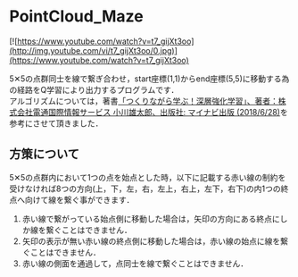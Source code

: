 # PointCloud_Maze      
    
[![https://www.youtube.com/watch?v=t7_gijXt3oo](http://img.youtube.com/vi/t7_gijXt3oo/0.jpg)](https://www.youtube.com/watch?v=t7_gijXt3oo)    
      
5✕5の点群同士を線で繋ぎ合わせ，start座標(1,1)からend座標(5,5)に移動する為の経路をQ学習により出力するプログラムです．      
アルゴリズムについては，著書[「つくりながら学ぶ！深層強化学習」、著者：株式会社電通国際情報サービス 小川雄太郎、出版社: マイナビ出版 (2018/6/28)](https://www.amazon.co.jp/%E3%81%A4%E3%81%8F%E3%82%8A%E3%81%AA%E3%81%8C%E3%82%89%E5%AD%A6%E3%81%B6-%E6%B7%B1%E5%B1%A4%E5%BC%B7%E5%8C%96%E5%AD%A6%E7%BF%92-PyTorch%E3%81%AB%E3%82%88%E3%82%8B%E5%AE%9F%E8%B7%B5%E3%83%97%E3%83%AD%E3%82%B0%E3%83%A9%E3%83%9F%E3%83%B3%E3%82%B0-%E6%A0%AA%E5%BC%8F%E4%BC%9A%E7%A4%BE%E9%9B%BB%E9%80%9A%E5%9B%BD%E9%9A%9B%E6%83%85%E5%A0%B1%E3%82%B5%E3%83%BC%E3%83%93%E3%82%B9-%E5%B0%8F%E5%B7%9D%E9%9B%84%E5%A4%AA%E9%83%8E/dp/4839965625)を参考にさせて頂きました．      
      
      
## 方策について     
      
5✕5の点群内において1つの点を始点とした時，以下に記載する赤い線の制約を受けなければ8つの方向(上，下，左，右，左上，右上，左下，右下)の内1つの終点へ向けて線を繋ぐ事ができます．      
1. 赤い線で繋がっている始点側に移動した場合は，矢印の方向にある終点にしか線を繋ぐことはできません．      
1. 矢印の表示が無い赤い線の終点側に移動した場合は，赤い線の始点に線を繋ぐことはできません．      
1. 赤い線の側面を通過して，点同士を線で繋ぐことはできません．      
    
  

